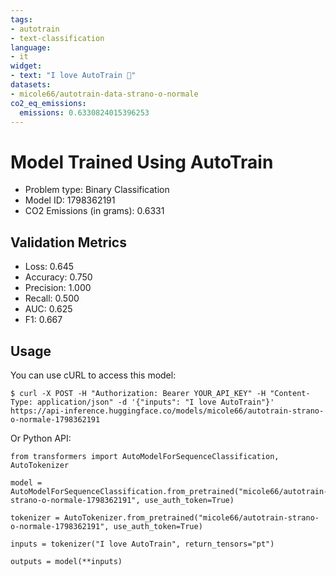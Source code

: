 ```yaml
---
tags:
- autotrain
- text-classification
language:
- it
widget:
- text: "I love AutoTrain 🤗"
datasets:
- micole66/autotrain-data-strano-o-normale
co2_eq_emissions:
  emissions: 0.6330824015396253
---
```


# Model Trained Using AutoTrain

- Problem type: Binary Classification
- Model ID: 1798362191
- CO2 Emissions (in grams): 0.6331

## Validation Metrics

- Loss: 0.645
- Accuracy: 0.750
- Precision: 1.000
- Recall: 0.500
- AUC: 0.625
- F1: 0.667

## Usage

You can use cURL to access this model:

```
$ curl -X POST -H "Authorization: Bearer YOUR_API_KEY" -H "Content-Type: application/json" -d '{"inputs": "I love AutoTrain"}' https://api-inference.huggingface.co/models/micole66/autotrain-strano-o-normale-1798362191
```

Or Python API:

```
from transformers import AutoModelForSequenceClassification, AutoTokenizer

model = AutoModelForSequenceClassification.from_pretrained("micole66/autotrain-strano-o-normale-1798362191", use_auth_token=True)

tokenizer = AutoTokenizer.from_pretrained("micole66/autotrain-strano-o-normale-1798362191", use_auth_token=True)

inputs = tokenizer("I love AutoTrain", return_tensors="pt")

outputs = model(**inputs)
```